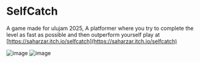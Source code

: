 # SelfCatch
A game made for ulujam 2025, A platformer where you try to complete the level as fast as possible and then outperform yourself 
play at [https://saharzar.itch.io/selfcatch](https://saharzar.itch.io/selfcatch)

![image](https://github.com/user-attachments/assets/97f38d5d-6d2e-4f19-80c6-1244133155e6)
![image](https://github.com/user-attachments/assets/b12a986c-16ed-4857-8e4f-43f47e7b2ec1)
